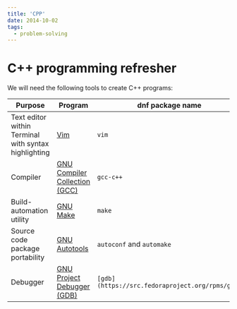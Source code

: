 ```yaml
---
title: 'CPP'
date: 2014-10-02
tags:
  - problem-solving
---
```


# C++ programming refresher

We will need the following tools to create C++ programs:

| Purpose | Program | dnf package name |
|---------| ------- | ------------ |
| Text editor within Terminal with syntax highlighting| [Vim](https://fedoraproject.org/wiki/Vim) | `vim` |
| Compiler | [GNU Compiler Collection (GCC)](https://developer.fedoraproject.org/tech/languages/c/cpp_installation.html) | `gcc-c++`|
| Build-automation utility | [GNU Make](https://www.gnu.org/software/make/) | `make` |
| Source code package portability | [GNU Autotools](https://developer.fedoraproject.org/tech/languages/c/autotools.html) | `autoconf` and `automake`|
| Debugger | [GNU Project Debugger (GDB)](https://www.gnu.org/software/gdb/) | `[gdb](https://src.fedoraproject.org/rpms/gdb)` |
